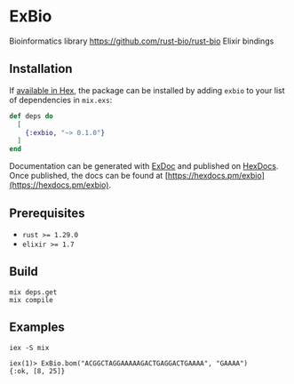 # ExBio

Bioinformatics library https://github.com/rust-bio/rust-bio Elixir bindings

## Installation

If [available in Hex](https://hex.pm/docs/publish), the package can be installed
by adding `exbio` to your list of dependencies in `mix.exs`:

```elixir
def deps do
  [
    {:exbio, "~> 0.1.0"}
  ]
end
```

Documentation can be generated with [ExDoc](https://github.com/elixir-lang/ex_doc)
and published on [HexDocs](https://hexdocs.pm). Once published, the docs can
be found at [https://hexdocs.pm/exbio](https://hexdocs.pm/exbio).

## Prerequisites

- `rust >= 1.29.0`
- `elixir >= 1.7`

## Build

```
mix deps.get
mix compile
```

## Examples

```
iex -S mix

iex(1)> ExBio.bom("ACGGCTAGGAAAAAGACTGAGGACTGAAAA", "GAAAA")
{:ok, [8, 25]}
```
